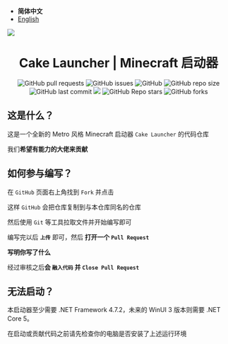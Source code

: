 - **简体中文**
- [English](https://github.com/Big-Cake-jpg/Cake-Launcher/blob/dev/README-en.md)

<img src="https://cdn.jsdelivr.net/gh/Big-Cake-jpg/Image_For_My_Blog/launcher-develop/cake-launcher.png" align="center"></img>

<h1 align="center">Cake Launcher | Minecraft 启动器</h1>

<p align="center">
<img alt="GitHub pull requests" src="https://img.shields.io/github/issues-pr/Big-Cake-jpg/Cake-Launcher?label=Pull%20Requests&style=flat-square">
<img alt="GitHub issues" src="https://img.shields.io/github/issues/Big-Cake-jpg/Cake-Launcher?label=Issues&style=flat-square">
<img alt="GitHub" src="https://img.shields.io/github/license/Big-Cake-jpg/Cake-Launcher?label=License&style=flat-square">
<img alt="GitHub repo size" src="https://img.shields.io/github/repo-size/Big-Cake-jpg/Cake-Launcher?label=Repository%20Size&style=flat-square">
<img alt="GitHub last commit" src="https://img.shields.io/github/last-commit/Big-Cake-jpg/Cake-Launcher?label=Last%20commit&style=flat-square">
<img src="https://img.shields.io/badge/Author-Big__Cake-blue?style=flat-square">
<img alt="GitHub Repo stars" src="https://img.shields.io/github/stars/Big-Cake-jpg/Cake-Launcher?label=Stars&style=flat-square">
<img alt="GitHub forks" src="https://img.shields.io/github/forks/Big-Cake-jpg/Cake-Launcher?label=Forks&style=flat-square"> 
</p>

## 这是什么？

这是一个全新的 Metro 风格 Minecraft 启动器 `Cake Launcher` 的代码仓库

我们**希望有能力的大佬来贡献**

## 如何参与编写？

在 `GitHub` 页面右上角找到 `Fork` 并点击

这样 `GitHub` 会把仓库复制到与本仓库同名的仓库

然后使用 `Git` 等工具拉取文件并开始编写即可

编写完以后 **`上传`** 即可，然后 **打开一个 `Pull Request`**

**写明你写了什么**

经过审核之后**会 `融入代码` 并 `Close Pull Request`**

## 无法启动？

本启动器至少需要 .NET Framework 4.7.2，未来的 WinUI 3 版本则需要 .NET Core 5。

在启动或贡献代码之前请先检查你的电脑是否安装了上述运行环境
